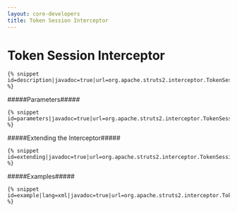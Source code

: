 ```yaml
---
layout: core-developers
title: Token Session Interceptor
---
```


# Token Session Interceptor



~~~~~~~
{% snippet id=description|javadoc=true|url=org.apache.struts2.interceptor.TokenSessionStoreInterceptor %}
~~~~~~~

#####Parameters#####



~~~~~~~
{% snippet id=parameters|javadoc=true|url=org.apache.struts2.interceptor.TokenSessionStoreInterceptor %}
~~~~~~~

#####Extending the Interceptor#####



~~~~~~~
{% snippet id=extending|javadoc=true|url=org.apache.struts2.interceptor.TokenSessionStoreInterceptor %}
~~~~~~~

#####Examples#####



~~~~~~~
{% snippet id=example|lang=xml|javadoc=true|url=org.apache.struts2.interceptor.TokenSessionStoreInterceptor %}
~~~~~~~
